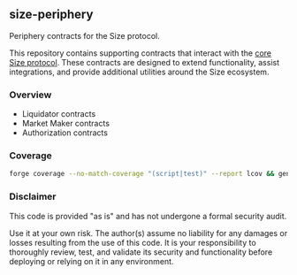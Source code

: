 ## size-periphery

Periphery contracts for the Size protocol.

This repository contains supporting contracts that interact with the [core Size protocol](https://github.com/SizeCredit/size-solidity). These contracts are designed to extend functionality, assist integrations, and provide additional utilities around the Size ecosystem.

### Overview

- Liquidator contracts
- Market Maker contracts
- Authorization contracts

### Coverage

```bash
forge coverage --no-match-coverage "(script|test)" --report lcov && genhtml lcov.info -o report --branch-coverage && open report/index.html
```

### Disclaimer

This code is provided "as is" and has not undergone a formal security audit.

Use it at your own risk. The author(s) assume no liability for any damages or losses resulting from the use of this code. It is your responsibility to thoroughly review, test, and validate its security and functionality before deploying or relying on it in any environment.
